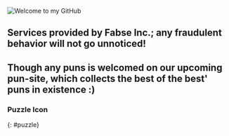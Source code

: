 ![](https://media.giphy.com/media/ciwgweZDnUydJShj6H/giphy.gif "Welcome to my GitHub")
## Services provided by Fabse Inc.; any fraudulent behavior will not go unnoticed! 

## Though any puns is welcomed on our upcoming pun-site, which collects the best of the best' puns in existence :)

### <i class="fas fa-puzzle-piece" aria-hidden="true"></i> Puzzle Icon
{: #puzzle}
